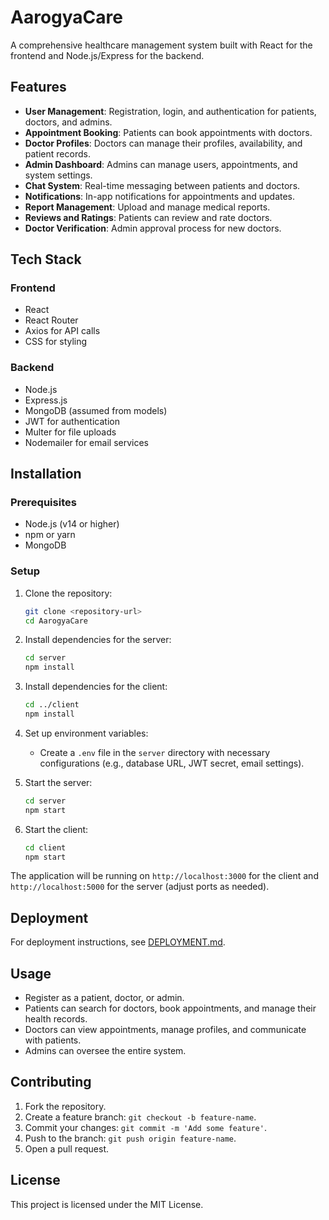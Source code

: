 # AarogyaCare

A comprehensive healthcare management system built with React for the frontend and Node.js/Express for the backend.

## Features

- **User Management**: Registration, login, and authentication for patients, doctors, and admins.
- **Appointment Booking**: Patients can book appointments with doctors.
- **Doctor Profiles**: Doctors can manage their profiles, availability, and patient records.
- **Admin Dashboard**: Admins can manage users, appointments, and system settings.
- **Chat System**: Real-time messaging between patients and doctors.
- **Notifications**: In-app notifications for appointments and updates.
- **Report Management**: Upload and manage medical reports.
- **Reviews and Ratings**: Patients can review and rate doctors.
- **Doctor Verification**: Admin approval process for new doctors.

## Tech Stack

### Frontend
- React
- React Router
- Axios for API calls
- CSS for styling

### Backend
- Node.js
- Express.js
- MongoDB (assumed from models)
- JWT for authentication
- Multer for file uploads
- Nodemailer for email services

## Installation

### Prerequisites
- Node.js (v14 or higher)
- npm or yarn
- MongoDB

### Setup

1. Clone the repository:
   ```bash
   git clone <repository-url>
   cd AarogyaCare
   ```

2. Install dependencies for the server:
   ```bash
   cd server
   npm install
   ```

3. Install dependencies for the client:
   ```bash
   cd ../client
   npm install
   ```

4. Set up environment variables:
   - Create a `.env` file in the `server` directory with necessary configurations (e.g., database URL, JWT secret, email settings).

5. Start the server:
   ```bash
   cd server
   npm start
   ```

6. Start the client:
   ```bash
   cd client
   npm start
   ```

The application will be running on `http://localhost:3000` for the client and `http://localhost:5000` for the server (adjust ports as needed).

## Deployment

For deployment instructions, see [DEPLOYMENT.md](DEPLOYMENT.md).

## Usage

- Register as a patient, doctor, or admin.
- Patients can search for doctors, book appointments, and manage their health records.
- Doctors can view appointments, manage profiles, and communicate with patients.
- Admins can oversee the entire system.

## Contributing

1. Fork the repository.
2. Create a feature branch: `git checkout -b feature-name`.
3. Commit your changes: `git commit -m 'Add some feature'`.
4. Push to the branch: `git push origin feature-name`.
5. Open a pull request.

## License

This project is licensed under the MIT License.
